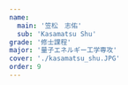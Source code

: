 ```yaml
---
name:
  main: '笠松　志佑'
  sub: 'Kasamatsu Shu'
grade: '修士課程'
major: '量子エネルギー工学専攻'
cover: './kasamatsu_shu.JPG'
order: 9
---
```

